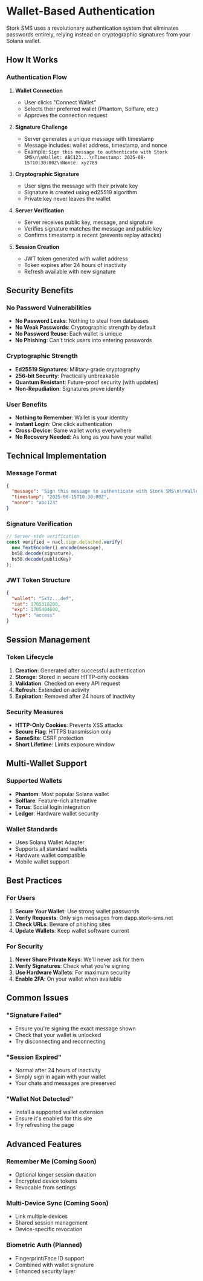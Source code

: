 # Wallet-Based Authentication

Stork SMS uses a revolutionary authentication system that eliminates passwords entirely, relying instead on cryptographic signatures from your Solana wallet.

## How It Works

### Authentication Flow

1. **Wallet Connection**
   - User clicks "Connect Wallet"
   - Selects their preferred wallet (Phantom, Solflare, etc.)
   - Approves the connection request

2. **Signature Challenge**
   - Server generates a unique message with timestamp
   - Message includes: wallet address, timestamp, and nonce
   - Example: `Sign this message to authenticate with Stork SMS\n\nWallet: ABC123...\nTimestamp: 2025-08-15T10:30:00Z\nNonce: xyz789`

3. **Cryptographic Signature**
   - User signs the message with their private key
   - Signature is created using ed25519 algorithm
   - Private key never leaves the wallet

4. **Server Verification**
   - Server receives public key, message, and signature
   - Verifies signature matches the message and public key
   - Confirms timestamp is recent (prevents replay attacks)

5. **Session Creation**
   - JWT token generated with wallet address
   - Token expires after 24 hours of inactivity
   - Refresh available with new signature

## Security Benefits

### No Password Vulnerabilities
- **No Password Leaks**: Nothing to steal from databases
- **No Weak Passwords**: Cryptographic strength by default
- **No Password Reuse**: Each wallet is unique
- **No Phishing**: Can't trick users into entering passwords

### Cryptographic Strength
- **Ed25519 Signatures**: Military-grade cryptography
- **256-bit Security**: Practically unbreakable
- **Quantum Resistant**: Future-proof security (with updates)
- **Non-Repudiation**: Signatures prove identity

### User Benefits
- **Nothing to Remember**: Wallet is your identity
- **Instant Login**: One click authentication
- **Cross-Device**: Same wallet works everywhere
- **No Recovery Needed**: As long as you have your wallet

## Technical Implementation

### Message Format
```json
{
  "message": "Sign this message to authenticate with Stork SMS\n\nWallet: 5xYz...def\nTimestamp: 2025-08-15T10:30:00Z\nNonce: abc123",
  "timestamp": "2025-08-15T10:30:00Z",
  "nonce": "abc123"
}
```

### Signature Verification
```typescript
// Server-side verification
const verified = nacl.sign.detached.verify(
  new TextEncoder().encode(message),
  bs58.decode(signature),
  bs58.decode(publicKey)
);
```

### JWT Token Structure
```json
{
  "wallet": "5xYz...def",
  "iat": 1705318200,
  "exp": 1705404600,
  "type": "access"
}
```

## Session Management

### Token Lifecycle
1. **Creation**: Generated after successful authentication
2. **Storage**: Stored in secure HTTP-only cookies
3. **Validation**: Checked on every API request
4. **Refresh**: Extended on activity
5. **Expiration**: Removed after 24 hours of inactivity

### Security Measures
- **HTTP-Only Cookies**: Prevents XSS attacks
- **Secure Flag**: HTTPS transmission only
- **SameSite**: CSRF protection
- **Short Lifetime**: Limits exposure window

## Multi-Wallet Support

### Supported Wallets
- **Phantom**: Most popular Solana wallet
- **Solflare**: Feature-rich alternative
- **Torus**: Social login integration
- **Ledger**: Hardware wallet security

### Wallet Standards
- Uses Solana Wallet Adapter
- Supports all standard wallets
- Hardware wallet compatible
- Mobile wallet support

## Best Practices

### For Users
1. **Secure Your Wallet**: Use strong wallet passwords
2. **Verify Requests**: Only sign messages from dapp.stork-sms.net
3. **Check URLs**: Beware of phishing sites
4. **Update Wallets**: Keep wallet software current

### For Security
1. **Never Share Private Keys**: We'll never ask for them
2. **Verify Signatures**: Check what you're signing
3. **Use Hardware Wallets**: For maximum security
4. **Enable 2FA**: On your wallet when available

## Common Issues

### "Signature Failed"
- Ensure you're signing the exact message shown
- Check that your wallet is unlocked
- Try disconnecting and reconnecting

### "Session Expired"
- Normal after 24 hours of inactivity
- Simply sign in again with your wallet
- Your chats and messages are preserved

### "Wallet Not Detected"
- Install a supported wallet extension
- Ensure it's enabled for this site
- Try refreshing the page

## Advanced Features

### Remember Me (Coming Soon)
- Optional longer session duration
- Encrypted device tokens
- Revocable from settings

### Multi-Device Sync (Coming Soon)
- Link multiple devices
- Shared session management
- Device-specific revocation

### Biometric Auth (Planned)
- Fingerprint/Face ID support
- Combined with wallet signature
- Enhanced security layer